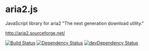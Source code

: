 aria2.js
========

JavaScript library for aria2 "The next generation download utility."

http://aria2.sourceforge.net/


[![Build Status](https://travis-ci.org/sonnyp/aria2.js.png?branch=master)](https://travis-ci.org/sonnyp/aria2.js)
[![Dependency Status](https://david-dm.org/sonnyp/aria2.js.png)](https://david-dm.org/sonnyp/aria2.js)
[![devDependency Status](https://david-dm.org/sonnyp/aria2.js/dev-status.png)](https://david-dm.org/sonnyp/aria2.js#info=devDependencies)